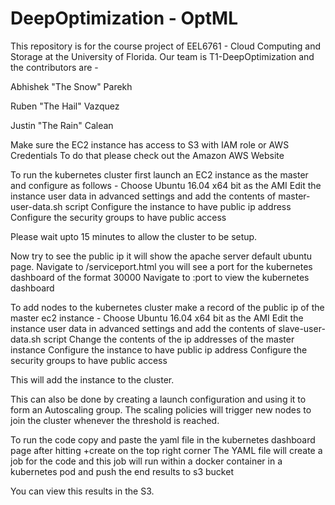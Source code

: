 # DeepOptimization - OptML

This repository is for the course project of EEL6761 - Cloud Computing and Storage at the University of Florida. Our team is T1-DeepOptimization and the contributors are - 

Abhishek "The Snow" Parekh

Ruben "The Hail" Vazquez

Justin "The Rain" Calean

Make sure the EC2 instance has access to S3 with IAM role or AWS Credentials
To do that please check out the Amazon AWS Website

To run the kubernetes cluster first launch an EC2 instance as the master and configure as follows -
Choose Ubuntu 16.04 x64 bit as the AMI
Edit the instance user data in advanced settings and add the contents of master-user-data.sh script
Configure the instance to have public ip address
Configure the security groups to have public access

Please wait upto 15 minutes to allow the cluster to be setup.

Now try to see the public ip it will show the apache server default ubuntu page.
Navigate to <IP>/serviceport.html you will see a port for the kubernetes dashboard of the format 30000
Navigate to <IP>:port to view the kubernetes dashboard
  
  
To add nodes to the kubernetes cluster make a record of the public ip of the master ec2 instance -
Choose Ubuntu 16.04 x64 bit as the AMI
Edit the instance user data in advanced settings and add the contents of slave-user-data.sh script
Change the contents of the ip addresses of the master instance
Configure the instance to have public ip address
Configure the security groups to have public access

This will add the instance to the cluster.

This can also be done by creating a launch configuration and using it to form an Autoscaling group.
The scaling policies will trigger new nodes to join the cluster whenever the threshold is reached.

To run the code copy and paste the yaml file in the kubernetes dashboard page after hitting +create on the top right corner
The YAML file will create a job for the code and this job will run within a docker container in a kubernetes pod and push the end results to s3 bucket

You can view this results in the S3.



